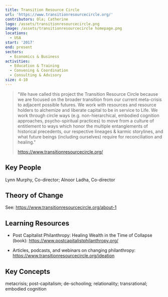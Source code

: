 ```yaml
---
title: Transition Resource Circle
url: 'https://www.transitionresourcecircle.org/'
contributors: Ola; Catherine
logo: /assets/transitionresourcecircle.png
image: /assets/transitionresourcecircle homepage.png
locations:
  - USA
start: '2017'
end: present
sectors:
  - Economics & Business
activities:
  - Education & Training
  - Convening & Coordination
  - Consulting & Advisory
size: 4-10
---
```

> "We have called this project the Transition Resource Circle because we are focused on the broader transition from our current meta-crisis to adjacent possible futures. We work with resources and resource holders to alchemize and liberate capital to be in service to Life. We work through circle ways (e.g. non-hierarchical, embodied cognition approaches, psycho-spiritual practices) to move from a culture of entitlement to ways which honor the multiple entanglements of historical precedents, our respective lineages & karmic storylines, and what future beings (including ourselves) require for reconciliation and healing."
> 
> https://www.transitionresourcecircle.org/ 

## Key People

Lynn Murphy, Co-director; Alnoor Ladha, Co-director

## Theory of Change

See: https://www.transitionresourcecircle.org/about-1 

## Learning Resources

- Post Capitalist Philanthropy: Healing Wealth in the Time of Collapse (book): https://www.postcapitalistphilanthropy.org/ 



- Articles, podcasts, and webinars on changing philanthropy: https://www.transitionresourcecircle.org/ideation

## Key Concepts

metacrisis; post-capitalism; de-schooling; relationality; transrational; embodied cognition
